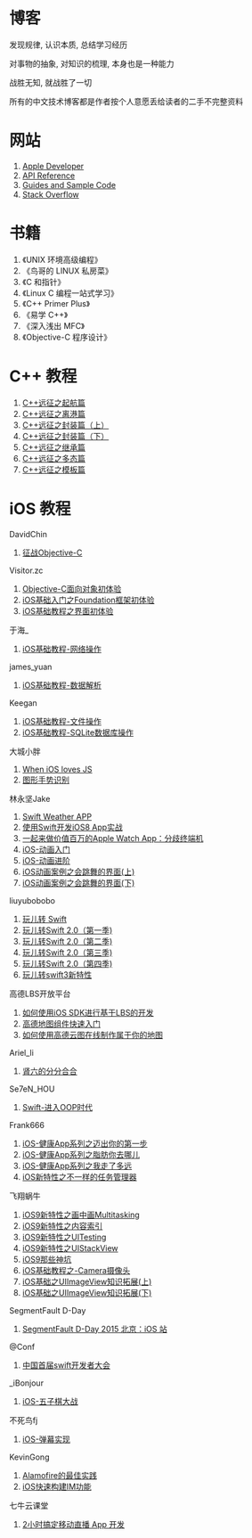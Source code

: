 # 博客

发现规律, 认识本质, 总结学习经历

对事物的抽象, 对知识的梳理, 本身也是一种能力

战胜无知, 就战胜了一切

所有的中文技术博客都是作者按个人意愿丢给读者的二手不完整资料

# 网站

1. [Apple Developer](https://developer.apple.com/)
2. [API Reference](https://developer.apple.com/reference)
3. [Guides and Sample Code](https://developer.apple.com/library/content/navigation/)
4. [Stack Overflow](http://stackoverflow.com/)

# 书籍

1. 《UNIX 环境高级编程》
2. 《鸟哥的 LINUX 私房菜》
3. 《C 和指针》
4. 《Linux C 编程一站式学习》
4. 《C++ Primer Plus》
5. 《易学 C++》
6. 《深入浅出 MFC》
7. 《Objective-C 程序设计》

# C++ 教程

1. [C++远征之起航篇](http://www.imooc.com/learn/342)
2. [C++远征之离港篇](http://www.imooc.com/learn/381)
3. [C++远征之封装篇（上）](http://www.imooc.com/learn/382)
4. [C++远征之封装篇（下）](http://www.imooc.com/learn/405)
5. [C++远征之继承篇](http://www.imooc.com/learn/426)
6. [C++远征之多态篇](http://www.imooc.com/learn/474)
7. [C++远征之模板篇](http://www.imooc.com/learn/477)

# iOS 教程

DavidChin

1. [征战Objective-C](http://www.imooc.com/learn/218)

Visitor.zc

1. [Objective-C面向对象初体验](http://www.imooc.com/learn/373)
2. [iOS基础入门之Foundation框架初体验](http://www.imooc.com/learn/420)
3. [iOS基础教程之界面初体验](http://www.imooc.com/learn/486)

于海_

1. [iOS基础教程-网络操作](http://www.imooc.com/learn/671)

james_yuan

1. [iOS基础教程-数据解析](http://www.imooc.com/learn/681)

Keegan

1. [iOS基础教程-文件操作](http://www.imooc.com/learn/655)
2. [iOS基础教程-SQLite数据库操作](http://www.imooc.com/learn/661)

大城小胖

1. [When iOS loves JS](http://www.imooc.com/learn/92)
2. [图形手势识别](http://www.imooc.com/learn/131)

林永坚Jake

1. [Swift Weather APP](http://www.imooc.com/learn/149)
2. [使用Swift开发iOS8 App实战](http://www.imooc.com/learn/173)
3. [一起来做价值百万的Apple Watch App：分歧终端机](http://www.imooc.com/learn/242)
4. [iOS-动画入门](http://www.imooc.com/learn/392)
5. [iOS-动画进阶](http://www.imooc.com/learn/395)
6. [iOS动画案例之会跳舞的界面(上)](http://www.imooc.com/learn/441)
7. [iOS动画案例之会跳舞的界面(下)](http://www.imooc.com/learn/442)

liuyubobobo

1. [玩儿转 Swift](http://www.imooc.com/learn/127)
2. [玩儿转Swift 2.0（第一季)](http://www.imooc.com/learn/635)
3. [玩儿转Swift 2.0（第二季)](http://www.imooc.com/learn/642)
4. [玩儿转Swift 2.0（第三季)](http://www.imooc.com/learn/663)
5. [玩儿转Swift 2.0（第四季)](http://www.imooc.com/learn/677)
6. [玩儿转swift3新特性](http://www.imooc.com/learn/750)

高德LBS开放平台

1. [如何使用iOS SDK进行基于LBS的开发](http://www.imooc.com/learn/274)
2. [高德地图组件快速入门](http://www.imooc.com/learn/340)
3. [如何使用高德云图在线制作属于你的地图](http://www.imooc.com/learn/353)

Ariel_li

1. [肾六的分分合合](http://www.imooc.com/learn/332)

Se7eN_HOU

1. [Swift-进入OOP时代](http://www.imooc.com/learn/432)

Frank666

1. [iOS-健康App系列之迈出你的第一步](http://www.imooc.com/learn/511)
2. [iOS-健康App系列之脂肪你去哪儿](http://www.imooc.com/learn/541)
3. [iOS-健康App系列之我走了多远](http://www.imooc.com/learn/548)
4. [iOS新特性之不一样的任务管理器](http://www.imooc.com/learn/561)

飞翔蜗牛

1. [iOS9新特性之画中画Multitasking](http://www.imooc.com/learn/544)
2. [iOS9新特性之内容索引](http://www.imooc.com/learn/559)
3. [iOS9新特性之UITesting](http://www.imooc.com/learn/560)
4. [iOS9新特性之UIStackView](http://www.imooc.com/learn/568)
5. [iOS9那些神坑](http://www.imooc.com/learn/609)
1. [iOS基础教程之-Camera摄像头](http://www.imooc.com/learn/658)
2. [iOS基础之UIImageView知识拓展(上)](http://www.imooc.com/learn/715)
3. [iOS基础之UIImageView知识拓展(下)](http://www.imooc.com/learn/724)

SegmentFault D-Day

1. [SegmentFault D-Day 2015 北京：iOS 站](http://www.imooc.com/learn/599)

@Conf

1. [中国首届swift开发者大会](http://www.imooc.com/learn/600)

\_iBonjour

1. [iOS-五子棋大战](http://www.imooc.com/learn/646)

不死鸟fj

1. [iOS-弹幕实现](http://www.imooc.com/learn/689)

KevinGong

1. [Alamofire的最佳实践](http://www.imooc.com/learn/674)
2. [iOS快速构建IM功能](http://www.imooc.com/learn/746)

七牛云课堂

1. [2小时搞定移动直播 App 开发](http://www.imooc.com/learn/707)
